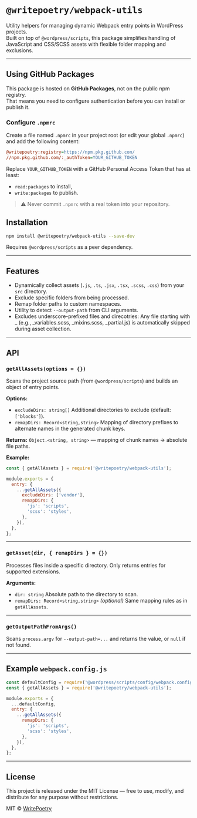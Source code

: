 # `@writepoetry/webpack-utils`

Utility helpers for managing dynamic Webpack entry points in WordPress projects.  
Built on top of `@wordpress/scripts`, this package simplifies handling of JavaScript and CSS/SCSS assets with flexible folder mapping and exclusions.

---

## Using GitHub Packages

This package is hosted on **GitHub Packages**, not on the public npm registry.  
That means you need to configure authentication before you can install or publish it.

### Configure `.npmrc`

Create a file named `.npmrc` in your project root (or edit your global `.npmrc`) and add the following content:

```ini
@writepoetry:registry=https://npm.pkg.github.com/
//npm.pkg.github.com/:_authToken=YOUR_GITHUB_TOKEN
```

Replace `YOUR_GITHUB_TOKEN` with a GitHub Personal Access Token that has at least:
- `read:packages` to install,
- `write:packages` to publish.

> ⚠️ Never commit `.npmrc` with a real token into your repository.

## Installation

```bash
npm install @writepoetry/webpack-utils --save-dev
````

Requires `@wordpress/scripts` as a peer dependency.

---

## Features

* Dynamically collect assets (`.js`, `.ts`, `.jsx`, `.tsx`, `.scss`, `.css`) from your `src` directory.
* Exclude specific folders from being processed.
* Remap folder paths to custom namespaces.
* Utility to detect `--output-path` from CLI arguments.
* Excludes underscore-prefixed files and direcotries: Any file starting with _ (e.g., _variables.scss, _mixins.scss, _partial.js) is automatically skipped during asset collection.

---

## API

### `getAllAssets(options = {})`

Scans the project source path (from `@wordpress/scripts`) and builds an object of entry points.

**Options:**

* `excludeDirs: string[]`
  Additional directories to exclude (default: `['blocks']`).
* `remapDirs: Record<string,string>`
  Mapping of directory prefixes to alternate names in the generated chunk keys.

**Returns:**
`Object.<string, string>` — mapping of chunk names → absolute file paths.

**Example:**

```js
const { getAllAssets } = require('@writepoetry/webpack-utils');

module.exports = {
  entry: {
    ...getAllAssets({
      excludeDirs: ['vendor'],
      remapDirs: {
        'js': 'scripts',
        'scss': 'styles',
      },
    }),
  },
};
```

---

### `getAsset(dir, { remapDirs } = {})`

Processes files inside a specific directory. Only returns entries for supported extensions.

**Arguments:**

* `dir: string`
  Absolute path to the directory to scan.
* `remapDirs: Record<string,string>` *(optional)*
  Same mapping rules as in `getAllAssets`.

---

### `getOutputPathFromArgs()`

Scans `process.argv` for `--output-path=...` and returns the value, or `null` if not found.

---

## Example `webpack.config.js`

```js
const defaultConfig = require('@wordpress/scripts/config/webpack.config');
const { getAllAssets } = require('@writepoetry/webpack-utils');

module.exports = {
  ...defaultConfig,
  entry: {
    ...getAllAssets({
      remapDirs: {
        'js': 'scripts',
        'scss': 'styles',
      },
    }),
  },
};
```

---

## License

This project is released under the MIT License — free to use, modify, and distribute for any purpose without restrictions.

MIT © [WritePoetry](https://github.com/writePoetry)
 

